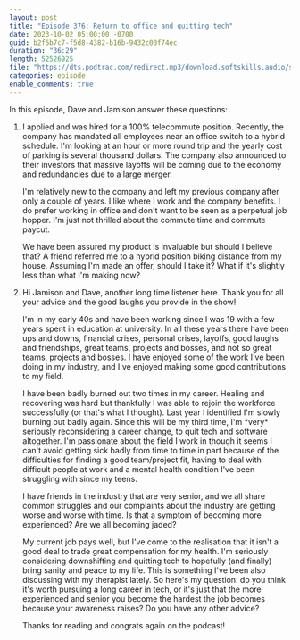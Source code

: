 ```yaml
---
layout: post
title: "Episode 376: Return to office and quitting tech"
date: 2023-10-02 05:00:00 -0700
guid: b2f5b7c7-f5d8-4382-b16b-9432c00f74ec
duration: "36:29"
length: 52526925
file: "https://dts.podtrac.com/redirect.mp3/download.softskills.audio/sse-376.mp3"
categories: episode
enable_comments: true
---
```


In this episode, Dave and Jamison answer these questions:

1. I applied and was hired for a 100% telecommute position. Recently, the company has mandated all employees near an office switch to a hybrid schedule. I'm looking at an hour or more round trip and the yearly cost of parking is several thousand dollars. The company also announced to their investors that massive layoffs will be coming due to the economy and redundancies due to a large merger.
   
   I'm relatively new to the company and left my previous company after only a couple of years. I like where I work and the company benefits. I do prefer working in office and don't want to be seen as a perpetual job hopper. I'm just not thrilled about the commute time and commute paycut.
   
   We have been assured my product is invaluable but should I believe that? A friend referred me to a hybrid position biking distance from my house. Assuming I'm made an offer, should I take it? What if it's slightly less than what I'm making now?

2. Hi Jamison and Dave, another long time listener here. Thank you for all your advice and the good laughs you provide in the show!
   
   I'm in my early 40s and have been working since I was 19 with a few years spent in education at university. In all these years there have been ups and downs, financial crises, personal crises, layoffs, good laughs and friendships, great teams, projects and bosses, and not so great teams, projects and bosses. I have enjoyed some of the work I've been doing in my industry, and I've enjoyed making some good contributions to my field.
   
   I have been badly burned out two times in my career. Healing and recovering was hard but thankfully I was able to rejoin the workforce successfully (or that's what I thought). Last year I identified I'm slowly burning out badly again. Since this will be my third time, I'm \*very\* seriously reconsidering a career change, to quit tech and software altogether. I'm passionate about the field I work in though it seems I can't avoid getting sick badly from time to time in part because of the difficulties for finding a good team/project fit, having to deal with difficult people at work and a mental health condition I've been struggling with since my teens.
   
   I have friends in the industry that are very senior, and we all share common struggles and our complaints about the industry are getting worse and worse with time. Is that a symptom of becoming more experienced? Are we all becoming jaded?
   
   My current job pays well, but I've come to the realisation that it isn't a good deal to trade great compensation for my health. I'm seriously considering downshifting and quitting tech to hopefully (and finally) bring sanity and peace to my life. This is something I've been also discussing with my therapist lately. So here's my question: do you think it's worth pursuing a long career in tech, or it's just that the more experienced and senior you become the hardest the job becomes because your awareness raises? Do you have any other advice?
   
   Thanks for reading and congrats again on the podcast!
